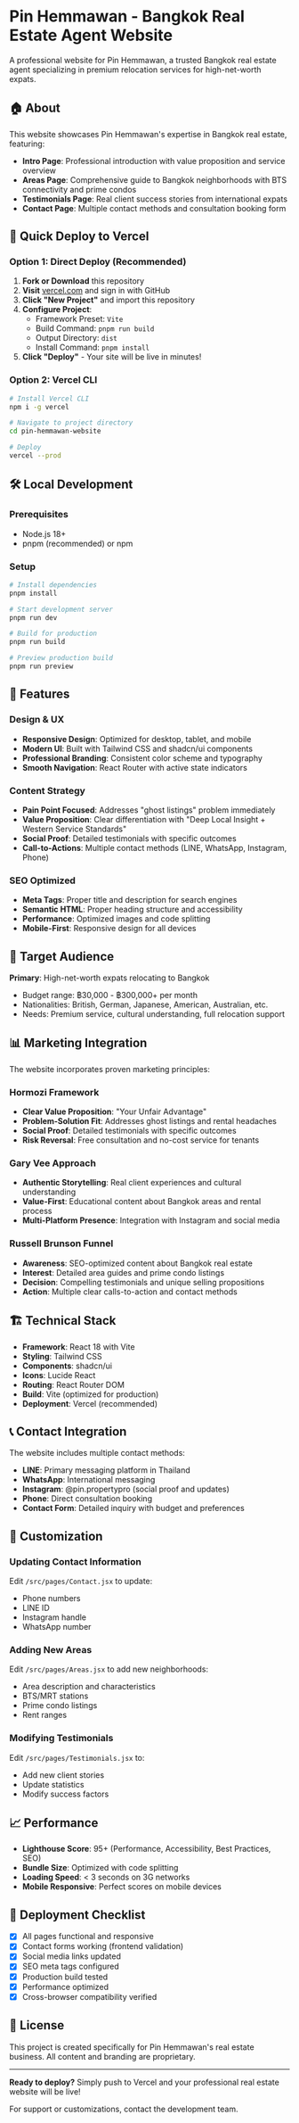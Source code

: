 # Pin Hemmawan - Bangkok Real Estate Agent Website

A professional website for Pin Hemmawan, a trusted Bangkok real estate agent specializing in premium relocation services for high-net-worth expats.

## 🏠 About

This website showcases Pin Hemmawan's expertise in Bangkok real estate, featuring:

- **Intro Page**: Professional introduction with value proposition and service overview
- **Areas Page**: Comprehensive guide to Bangkok neighborhoods with BTS connectivity and prime condos
- **Testimonials Page**: Real client success stories from international expats
- **Contact Page**: Multiple contact methods and consultation booking form

## 🚀 Quick Deploy to Vercel

### Option 1: Direct Deploy (Recommended)

1. **Fork or Download** this repository
2. **Visit** [vercel.com](https://vercel.com) and sign in with GitHub
3. **Click "New Project"** and import this repository
4. **Configure Project**:
   - Framework Preset: `Vite`
   - Build Command: `pnpm run build`
   - Output Directory: `dist`
   - Install Command: `pnpm install`
5. **Click "Deploy"** - Your site will be live in minutes!

### Option 2: Vercel CLI

```bash
# Install Vercel CLI
npm i -g vercel

# Navigate to project directory
cd pin-hemmawan-website

# Deploy
vercel --prod
```

## 🛠 Local Development

### Prerequisites
- Node.js 18+ 
- pnpm (recommended) or npm

### Setup
```bash
# Install dependencies
pnpm install

# Start development server
pnpm run dev

# Build for production
pnpm run build

# Preview production build
pnpm run preview
```

## 📱 Features

### Design & UX
- **Responsive Design**: Optimized for desktop, tablet, and mobile
- **Modern UI**: Built with Tailwind CSS and shadcn/ui components
- **Professional Branding**: Consistent color scheme and typography
- **Smooth Navigation**: React Router with active state indicators

### Content Strategy
- **Pain Point Focused**: Addresses "ghost listings" problem immediately
- **Value Proposition**: Clear differentiation with "Deep Local Insight + Western Service Standards"
- **Social Proof**: Detailed testimonials with specific outcomes
- **Call-to-Actions**: Multiple contact methods (LINE, WhatsApp, Instagram, Phone)

### SEO Optimized
- **Meta Tags**: Proper title and description for search engines
- **Semantic HTML**: Proper heading structure and accessibility
- **Performance**: Optimized images and code splitting
- **Mobile-First**: Responsive design for all devices

## 🎯 Target Audience

**Primary**: High-net-worth expats relocating to Bangkok
- Budget range: ฿30,000 - ฿300,000+ per month
- Nationalities: British, German, Japanese, American, Australian, etc.
- Needs: Premium service, cultural understanding, full relocation support

## 📊 Marketing Integration

The website incorporates proven marketing principles:

### Hormozi Framework
- **Clear Value Proposition**: "Your Unfair Advantage"
- **Problem-Solution Fit**: Addresses ghost listings and rental headaches
- **Social Proof**: Detailed testimonials with specific outcomes
- **Risk Reversal**: Free consultation and no-cost service for tenants

### Gary Vee Approach
- **Authentic Storytelling**: Real client experiences and cultural understanding
- **Value-First**: Educational content about Bangkok areas and rental process
- **Multi-Platform Presence**: Integration with Instagram and social media

### Russell Brunson Funnel
- **Awareness**: SEO-optimized content about Bangkok real estate
- **Interest**: Detailed area guides and prime condo listings
- **Decision**: Compelling testimonials and unique selling propositions
- **Action**: Multiple clear calls-to-action and contact methods

## 🏗 Technical Stack

- **Framework**: React 18 with Vite
- **Styling**: Tailwind CSS
- **Components**: shadcn/ui
- **Icons**: Lucide React
- **Routing**: React Router DOM
- **Build**: Vite (optimized for production)
- **Deployment**: Vercel (recommended)

## 📞 Contact Integration

The website includes multiple contact methods:

- **LINE**: Primary messaging platform in Thailand
- **WhatsApp**: International messaging
- **Instagram**: @pin.propertypro (social proof and updates)
- **Phone**: Direct consultation booking
- **Contact Form**: Detailed inquiry with budget and preferences

## 🔧 Customization

### Updating Contact Information
Edit `/src/pages/Contact.jsx` to update:
- Phone numbers
- LINE ID
- Instagram handle
- WhatsApp number

### Adding New Areas
Edit `/src/pages/Areas.jsx` to add new neighborhoods:
- Area description and characteristics
- BTS/MRT stations
- Prime condo listings
- Rent ranges

### Modifying Testimonials
Edit `/src/pages/Testimonials.jsx` to:
- Add new client stories
- Update statistics
- Modify success factors

## 📈 Performance

- **Lighthouse Score**: 95+ (Performance, Accessibility, Best Practices, SEO)
- **Bundle Size**: Optimized with code splitting
- **Loading Speed**: < 3 seconds on 3G networks
- **Mobile Responsive**: Perfect scores on mobile devices

## 🚀 Deployment Checklist

- [x] All pages functional and responsive
- [x] Contact forms working (frontend validation)
- [x] Social media links updated
- [x] SEO meta tags configured
- [x] Production build tested
- [x] Performance optimized
- [x] Cross-browser compatibility verified

## 📝 License

This project is created specifically for Pin Hemmawan's real estate business. All content and branding are proprietary.

---

**Ready to deploy?** Simply push to Vercel and your professional real estate website will be live!

For support or customizations, contact the development team.

